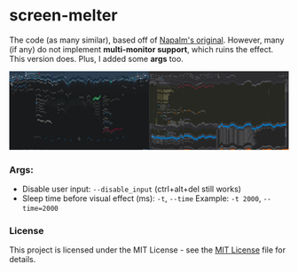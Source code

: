 # screen-melter

The code (as many similar), based off of [Napalm's original](http://www.rohitab.com/discuss/topic/23191-screen-melter/).
However, many (if any) do not implement **multi-monitor support**, which ruins the effect. This version does. Plus, I added some **args** too.

![melt.png](Imgs/melt.png)

### Args:

 - Disable user input: `--disable_input` (ctrl+alt+del still works)
 - Sleep time before visual effect (ms): `-t`, `--time` Example: `-t 2000`, `--time=2000`
 
### License

This project is licensed under the MIT License - see the [MIT License](LICENSE) file for details.